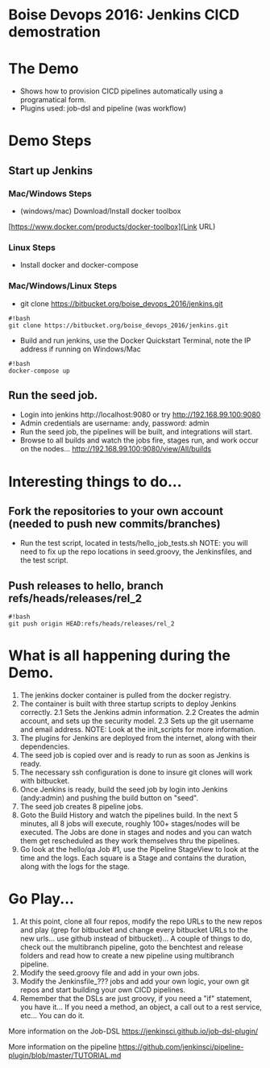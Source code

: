 # **Boise Devops 2016: Jenkins CICD demostration**

# The Demo

* Shows how to provision CICD pipelines automatically using a programatical form.
* Plugins used:  job-dsl and pipeline (was workflow)

# Demo Steps

## Start up Jenkins

### Mac/Windows Steps

* (windows/mac) Download/Install docker toolbox

[https://www.docker.com/products/docker-toolbox](Link URL)

### Linux Steps

* Install docker and docker-compose

### Mac/Windows/Linux Steps
* git clone https://bitbucket.org/boise_devops_2016/jenkins.git
```
#!bash
git clone https://bitbucket.org/boise_devops_2016/jenkins.git
```
* Build and run jenkins, use the Docker Quickstart Terminal, note the IP address if running on Windows/Mac
```
#!bash
docker-compose up
```

## Run the seed job.

* Login into jenkins http://localhost:9080 or try http://192.168.99.100:9080
* Admin credentials are username: andy, password: admin
* Run the seed job, the pipelines will be built, and integrations will start.
* Browse to all builds and watch the jobs fire, stages run, and work occur on the nodes... http://192.168.99.100:9080/view/All/builds

# Interesting things to do...

## Fork the repositories to your own account (needed to push new commits/branches)

* Run the test script, located in tests/hello_job_tests.sh
  NOTE: you will need to fix up the repo locations in seed.groovy, the Jenkinsfiles, and the test script.

## Push releases to hello, branch refs/heads/releases/rel_2
```
#!bash
git push origin HEAD:refs/heads/releases/rel_2
```

# What is all happening during the Demo.

1. The jenkins docker container is pulled from the docker registry.
2. The container is built with three startup scripts to deploy Jenkins correctly.
   2.1  Sets the Jenkins admin information.
   2.2  Creates the admin account, and sets up the security model.
   2.3  Sets up the git username and email address.
   NOTE: Look at the init_scripts for more information.
3. The plugins for Jenkins are deployed from the internet, along with their dependencies.
4. The seed job is copied over and is ready to run as soon as Jenkins is ready.
5. The necessary ssh configuration is done to insure git clones will work with bitbucket.
6. Once Jenkins is ready, build the seed job by login into Jenkins (andy:admin) and pushing the build button on "seed".
7. The seed job creates 8 pipeline jobs.
8. Goto the Build History and watch the pipelines build.  In the next 5 minutes, all 8 jobs will execute, roughly 100+ stages/nodes will be executed.  The Jobs are done in stages and nodes and you can watch them get rescheduled as they work themselves thru the pipelines.
9.  Go look at the hello/qa Job #1, use the Pipeline StageView to look at the time and the logs.  Each square is a Stage and contains the duration, along with the logs for the stage.

# Go Play...

1. At this point, clone all four repos, modify the repo URLs to the new repos and play (grep for bitbucket and change every bitbucket URLs to the new urls...  use github instead of bitbucket)...  A couple of things to do, check out the multibranch pipeline, goto the benchtest and release folders and read how to create a new pipeline using multibranch pipeline.
2. Modify the seed.groovy file and add in your own jobs.
3. Modify the Jenkinsfile_??? jobs and add your own logic, your own git repos and start building your own CICD pipelines.
4. Remember that the DSLs are just groovy, if you need a "if" statement, you have it...  If you need a method, an object, a call out to a rest service, etc... You can do it.  

More information on the Job-DSL  https://jenkinsci.github.io/job-dsl-plugin/

More information on the pipeline https://github.com/jenkinsci/pipeline-plugin/blob/master/TUTORIAL.md